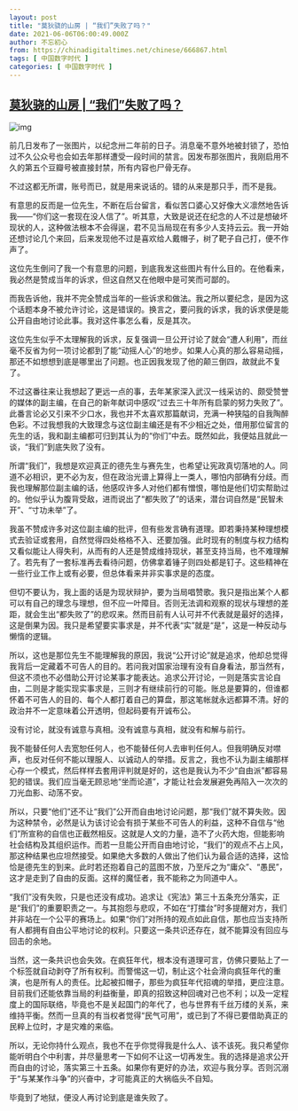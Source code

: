```yaml
---
layout: post
title: "莫狄骁的山房 | “我们”失败了吗？"
date: 2021-06-06T06:00:49.000Z
author: 不忘初心
from: https://chinadigitaltimes.net/chinese/666867.html
tags: [ 中国数字时代 ]
categories: [ 中国数字时代 ]
---
```

<!--1622959249000-->
[莫狄骁的山房 | “我们”失败了吗？](https://chinadigitaltimes.net/chinese/666867.html)
------

<div>
<p><img src="https://chinadigitaltimes.net/chinese/files/2021/06/post-666867-60bbdc9f1f926." alt="img" /></p><p>前几日发布了一张图片，以纪念卅二年前的日子。消息毫不意外地被封锁了，恐怕过不久公众号也会如去年那样遭受一段时间的禁言。因发布那张图片，我刚启用不久的第五个豆瓣号被直接封禁，所有内容也尸骨无存。</p><p>不过这都无所谓，账号而已，就是用来说话的。错的从来是那只手，而不是我。</p><p>有意思的反而是一位先生，不断在后台留言，看似苦口婆心又好像大义凛然地告诉我——“你们这一套现在没人信了”。听其意，大致是说还在纪念的人不过是想破坏现状的人，这种做法根本不会得逞，君不见当局现在有多少人支持云云。我一开始还想讨论几个来回，后来发现他不过是喜欢给人戴帽子，树了靶子自己打，便不作声了。</p><p>这位先生倒问了我一个有意思的问题，到底我发这些图片有什么目的。在他看来，我必然是赞成当年的诉求，但这自然又在他眼中是可笑而可鄙的。</p><p>而我告诉他，我并不完全赞成当年的一些诉求和做法。我之所以要纪念，是因为这个话题本身不被允许讨论，这是错误的。换言之，要问我的诉求，我的诉求便是能公开自由地讨论此事。我对这件事怎么看，反是其次。</p><p>这位先生似乎不太理解我的诉求，反复强调一旦公开讨论了就会“遭人利用”，而丝毫不反省为何一项讨论都到了能“动摇人心”的地步。如果人心真的那么容易动摇，那还不如想想到底是哪里出了问题。也正因我发现了他的颠三倒四，故就此不复了。</p><p>不过这番往来让我想起了更远一点的事，去年某家深入武汉一线采访的、颇受赞誉的媒体的副主编，在自己的新年献词中感叹“过去三十年所有启蒙的努力失败了”。此番言论必又引来不少口水，我也并不太喜欢那篇献词，充满一种狭隘的自我陶醉色彩。不过我想我的大致理念与这位副主编还是有不少相近之处，借用那位留言的先生的话，我和副主编都可归到其认为的“你们”中去。既然如此，我便姑且就此一谈，“我们”到底失败了没有。</p><p>所谓“我们”，我想是欢迎真正的德先生与赛先生，也希望让宪政真切落地的人。同道不必相识，更不必为友，但在政治光谱上算得上一类人，哪怕内部确有分歧。而我也理解那位副主编的话，他感叹许多人对他们都有憎恨，哪怕是他们切实帮助过的。他似乎认为腹背受敌，进而说出了“都失败了”的话来，潜台词自然是“民智未开”、“寸功未举”了。</p><p>我虽不赞成许多对这位副主编的批评，但有些发言确有道理。即若秉持某种理想模式去验证或套用，自然觉得四处格格不入、还要加强。此时现有的制度与权力结构又看似能让人得失利，从而有的人还是赞成维持现状，甚至支持当局，也不难理解了。若先有了一套标准再去看待问题，仿佛拿着锤子则四处都是钉子。这些精神在一些行业工作上或有必要，但总体看来并非实事求是的态度。</p><p>但切不要认为，我上面的话是为现状辩护，要为当局唱赞歌。我只是指出某个人都可以有自己的理念与理想，但不应一叶障目。否则无法调和观察的现状与理想的差距，就会生出“都失败了”的悲叹来。然而目前有人认可并不代表就是最好的选择，这是倒果为因。我只是希望要实事求是，并不代表“实”就是“是”，这是一种反动与懒惰的逻辑。</p><p>所以，这也是那位先生不能理解我的原因，我说“公开讨论”就是追求，他却总觉得我背后一定藏着不可告人的目的。若问我对国家治理有没有自身看法，那当然有，但这不须也不必借助公开讨论某事才能表达。追求公开讨论，一则是落实言论自由，二则是才能实现实事求是，三则才有继续前行的可能。账总是要算的，但谁都怀着不可告人的目的、每个人都打着自己的算盘，那这笔帐就永远都算不清。好的政治并不一定意味着公开透明，但起码要有开诚布公。</p><p>没有讨论，就没有诚意与真相。没有诚意与真相，就没有和解与前行。</p><p>我不能替任何人去宽恕任何人，也不能替任何人去审判任何人。但我明确反对噤声，也反对任何不能以理服人、以诚动人的举措。反言之，我也不认为副主编那样心存一个模式，然后样样去套用评判就是好的，这也是我认为不少“自由派”都容易犯的错误。我们应当毫无顾忌地“坐而论道”，才能让社会发展避免再陷入一次次的刀光血影、动荡不安。</p><p>所以，只要“他们”还不让“我们”公开而自由地讨论问题，那“我们”就不算失败。因为这种禁令，必然是认为该讨论会有损于某些不可告人的利益，这种不自信与“他们”所宣称的自信也正截然相反。这就是人文的力量，造不了火药大炮，但能影响社会结构及其组织运作。而若一旦能公开而自由地讨论，“我们”的观点不占上风，那这种结果也应坦然接受。如果绝大多数的人做出了他们认为最合适的选择，这恰恰是德先生的到来。此时若还抱着自己的蓝图不放，乃至斥之为“庸众”、“愚民”，这才是走到了自由的反面。这样的魔怔者，我不能称之为同道中人。</p><p>“我们”没有失败，只是也还没有成功。追求让《宪法》第三十五条充分落实，正是“我们”的重要职责之一。与其抱怨与悲叹，不如在“打擂台”时多提醒对方，我们并非站在一个公平的赛场上。如果“你们”对所持的观点如此自信，那也应当支持所有人都拥有自由公平地讨论的权利。只要这一条共识还存在，就不能算没有回应与回击的余地。</p><p>当然，这一条共识也会失效。在疯狂年代，根本没有道理可言，仿佛只要贴上了一个标签就自动剥夺了所有权利。而警惕这一切，制止这个社会滑向疯狂年代的重演，也是所有人的责任。比起被扣帽子，那些为疯狂年代招魂的举措，更应注意。目前我们还能依靠当局的利益衡量，即真的招致这种回魂对己也不利；以及一定程度上的国际联络，毕竟也不是关起国门的年代了，也与世界有千丝万缕的关系，来维持平衡。然而一旦真的有当权者觉得“民气可用”，或已到了不得已要借助真正的民粹上位时，才是灾难的来临。</p><p>所以，无论你持什么观点，我也不在乎你觉得我是什么人、该不该死。我只希望你能听明白个中利害，并尽量思考一下如何不让这一切再发生。我的选择是追求公开而自由的讨论，落实第三十五条。如果你有更好的办法，欢迎与我分享。否则沉溺于“与某某作斗争”的兴奋中，才可能真正的大祸临头不自知。</p><p>毕竟到了地狱，便没人再讨论到底是谁失败了。</p>
</div>
